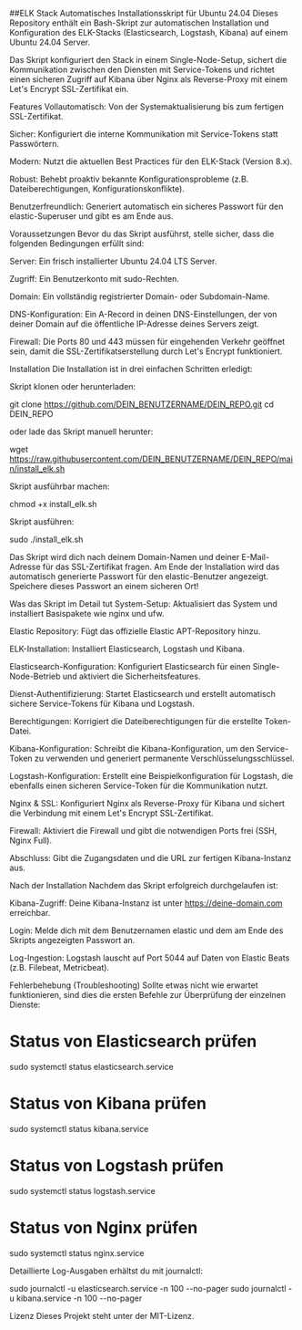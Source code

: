##ELK Stack
Automatisches Installationsskript für Ubuntu 24.04
Dieses Repository enthält ein Bash-Skript zur automatischen Installation und Konfiguration des ELK-Stacks (Elasticsearch, Logstash, Kibana) auf einem Ubuntu 24.04 Server.

Das Skript konfiguriert den Stack in einem Single-Node-Setup, sichert die Kommunikation zwischen den Diensten mit Service-Tokens und richtet einen sicheren Zugriff auf Kibana über Nginx als Reverse-Proxy mit einem Let's Encrypt SSL-Zertifikat ein.

Features
Vollautomatisch: Von der Systemaktualisierung bis zum fertigen SSL-Zertifikat.

Sicher: Konfiguriert die interne Kommunikation mit Service-Tokens statt Passwörtern.

Modern: Nutzt die aktuellen Best Practices für den ELK-Stack (Version 8.x).

Robust: Behebt proaktiv bekannte Konfigurationsprobleme (z.B. Dateiberechtigungen, Konfigurationskonflikte).

Benutzerfreundlich: Generiert automatisch ein sicheres Passwort für den elastic-Superuser und gibt es am Ende aus.

Voraussetzungen
Bevor du das Skript ausführst, stelle sicher, dass die folgenden Bedingungen erfüllt sind:

Server: Ein frisch installierter Ubuntu 24.04 LTS Server.

Zugriff: Ein Benutzerkonto mit sudo-Rechten.

Domain: Ein vollständig registrierter Domain- oder Subdomain-Name.

DNS-Konfiguration: Ein A-Record in deinen DNS-Einstellungen, der von deiner Domain auf die öffentliche IP-Adresse deines Servers zeigt.

Firewall: Die Ports 80 und 443 müssen für eingehenden Verkehr geöffnet sein, damit die SSL-Zertifikatserstellung durch Let's Encrypt funktioniert.

Installation
Die Installation ist in drei einfachen Schritten erledigt:

Skript klonen oder herunterladen:

git clone https://github.com/DEIN_BENUTZERNAME/DEIN_REPO.git
cd DEIN_REPO

oder lade das Skript manuell herunter:

wget https://raw.githubusercontent.com/DEIN_BENUTZERNAME/DEIN_REPO/main/install_elk.sh

Skript ausführbar machen:

chmod +x install_elk.sh

Skript ausführen:

sudo ./install_elk.sh

Das Skript wird dich nach deinem Domain-Namen und deiner E-Mail-Adresse für das SSL-Zertifikat fragen. Am Ende der Installation wird das automatisch generierte Passwort für den elastic-Benutzer angezeigt. Speichere dieses Passwort an einem sicheren Ort!

Was das Skript im Detail tut
System-Setup: Aktualisiert das System und installiert Basispakete wie nginx und ufw.

Elastic Repository: Fügt das offizielle Elastic APT-Repository hinzu.

ELK-Installation: Installiert Elasticsearch, Logstash und Kibana.

Elasticsearch-Konfiguration: Konfiguriert Elasticsearch für einen Single-Node-Betrieb und aktiviert die Sicherheitsfeatures.

Dienst-Authentifizierung: Startet Elasticsearch und erstellt automatisch sichere Service-Tokens für Kibana und Logstash.

Berechtigungen: Korrigiert die Dateiberechtigungen für die erstellte Token-Datei.

Kibana-Konfiguration: Schreibt die Kibana-Konfiguration, um den Service-Token zu verwenden und generiert permanente Verschlüsselungsschlüssel.

Logstash-Konfiguration: Erstellt eine Beispielkonfiguration für Logstash, die ebenfalls einen sicheren Service-Token für die Kommunikation nutzt.

Nginx & SSL: Konfiguriert Nginx als Reverse-Proxy für Kibana und sichert die Verbindung mit einem Let's Encrypt SSL-Zertifikat.

Firewall: Aktiviert die Firewall und gibt die notwendigen Ports frei (SSH, Nginx Full).

Abschluss: Gibt die Zugangsdaten und die URL zur fertigen Kibana-Instanz aus.

Nach der Installation
Nachdem das Skript erfolgreich durchgelaufen ist:

Kibana-Zugriff: Deine Kibana-Instanz ist unter https://deine-domain.com erreichbar.

Login: Melde dich mit dem Benutzernamen elastic und dem am Ende des Skripts angezeigten Passwort an.

Log-Ingestion: Logstash lauscht auf Port 5044 auf Daten von Elastic Beats (z.B. Filebeat, Metricbeat).

Fehlerbehebung (Troubleshooting)
Sollte etwas nicht wie erwartet funktionieren, sind dies die ersten Befehle zur Überprüfung der einzelnen Dienste:

# Status von Elasticsearch prüfen
sudo systemctl status elasticsearch.service

# Status von Kibana prüfen
sudo systemctl status kibana.service

# Status von Logstash prüfen
sudo systemctl status logstash.service

# Status von Nginx prüfen
sudo systemctl status nginx.service

Detaillierte Log-Ausgaben erhältst du mit journalctl:

sudo journalctl -u elasticsearch.service -n 100 --no-pager
sudo journalctl -u kibana.service -n 100 --no-pager

Lizenz
Dieses Projekt steht unter der MIT-Lizenz.
